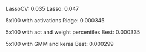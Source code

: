 LassoCV: 0.035
Lasso: 0.047


5x100 with activations
Ridge: 0.000345

5x100 with act and weight percentiles
Best: 0.000335

5x100 with GMM and keras
Best: 0.000299


